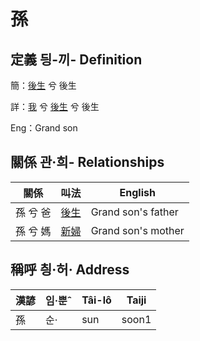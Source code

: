 # 孫
## 定義 딍-끼- Definition
簡：[後生](member19.md) 兮 後生

詳：[我](member1.md) 兮 [後生](member19.md) 兮 後生

Eng：Grand son

## 關係 관·희- Relationships

關係 | 叫法 | English
--- | --- | --- 
孫 兮 爸 | [後生](member19.md) | Grand son's father
孫 兮 媽 | [新婦](member52.md) | Grand son's mother


## 稱呼 칑·허· Address

漢諺 | 임·뿐ˆ | Tâi-lô | Taiji
--- | --- | --- | --- 
孫 | 순· | sun | soon1 
